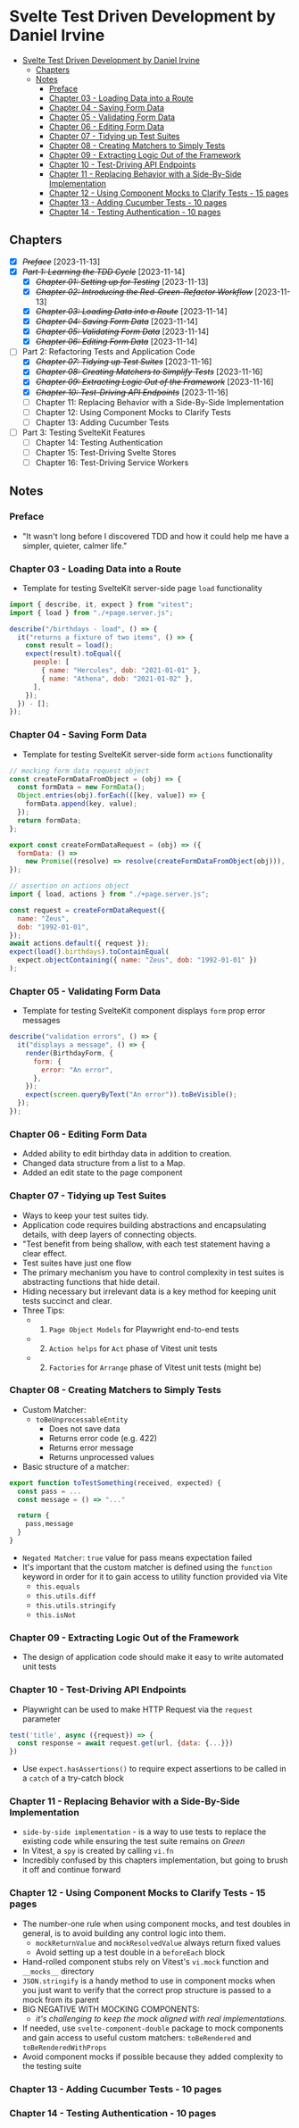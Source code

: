 # Svelte Test Driven Development by Daniel Irvine

- [Svelte Test Driven Development by Daniel Irvine](#svelte-test-driven-development-by-daniel-irvine)
  - [Chapters](#chapters)
  - [Notes](#notes)
    - [Preface](#preface)
    - [Chapter 03 - Loading Data into a Route](#chapter-03---loading-data-into-a-route)
    - [Chapter 04 - Saving Form Data](#chapter-04---saving-form-data)
    - [Chapter 05 - Validating Form Data](#chapter-05---validating-form-data)
    - [Chapter 06 - Editing Form Data](#chapter-06---editing-form-data)
    - [Chapter 07 - Tidying up Test Suites](#chapter-07---tidying-up-test-suites)
    - [Chapter 08 - Creating Matchers to Simply Tests](#chapter-08---creating-matchers-to-simply-tests)
    - [Chapter 09 - Extracting Logic Out of the Framework](#chapter-09---extracting-logic-out-of-the-framework)
    - [Chapter 10 - Test-Driving API Endpoints](#chapter-10---test-driving-api-endpoints)
    - [Chapter 11 - Replacing Behavior with a Side-By-Side Implementation](#chapter-11---replacing-behavior-with-a-side-by-side-implementation)
    - [Chapter 12 - Using Component Mocks to Clarify Tests - 15 pages](#chapter-12---using-component-mocks-to-clarify-tests---15-pages)
    - [Chapter 13 - Adding Cucumber Tests - 10 pages](#chapter-13---adding-cucumber-tests---10-pages)
    - [Chapter 14 - Testing Authentication - 10 pages](#chapter-14---testing-authentication---10-pages)

## Chapters

- [x] ~~_Preface_~~ [2023-11-13]
- [x] ~~_Part 1: Learning the TDD Cycle_~~ [2023-11-14]
  - [x] ~~_Chapter 01: Setting up for Testing_~~ [2023-11-13]
  - [x] ~~_Chapter 02: Introducing the Red-Green-Refactor Workflow_~~ [2023-11-13]
  - [x] ~~_Chapter 03: Loading Data into a Route_~~ [2023-11-14]
  - [x] ~~_Chapter 04: Saving Form Data_~~ [2023-11-14]
  - [x] ~~_Chapter 05: Validating Form Data_~~ [2023-11-14]
  - [x] ~~_Chapter 06: Editing Form Data_~~ [2023-11-14]
- [ ] Part 2: Refactoring Tests and Application Code
  - [x] ~~_Chapter 07: Tidying up Test Suites_~~ [2023-11-16]
  - [x] ~~_Chapter 08: Creating Matchers to Simplify Tests_~~ [2023-11-16]
  - [x] ~~_Chapter 09: Extracting Logic Out of the Framework_~~ [2023-11-16]
  - [x] ~~_Chapter 10: Test-Driving API Endpoints_~~ [2023-11-16]
  - [ ] Chapter 11: Replacing Behavior with a Side-By-Side Implementation
  - [ ] Chapter 12: Using Component Mocks to Clarify Tests
  - [ ] Chapter 13: Adding Cucumber Tests
- [ ] Part 3: Testing SvelteKit Features
  - [ ] Chapter 14: Testing Authentication
  - [ ] Chapter 15: Test-Driving Svelte Stores
  - [ ] Chapter 16: Test-Driving Service Workers

## Notes

### Preface

- "It wasn't long before I discovered TDD and how it could help me have a simpler, quieter, calmer life."

### Chapter 03 - Loading Data into a Route

- Template for testing SvelteKit server-side page `load` functionality

```javascript
import { describe, it, expect } from "vitest";
import { load } from "./+page.server.js";

describe("/birthdays - load", () => {
  it("returns a fixture of two items", () => {
    const result = load();
    expect(result).toEqual({
      people: [
        { name: "Hercules", dob: "2021-01-01" },
        { name: "Athena", dob: "2021-01-02" },
      ],
    });
  }) - [];
});
```

### Chapter 04 - Saving Form Data

- Template for testing SvelteKit server-side form `actions` functionality

```js
// mocking form data request object
const createFormDataFromObject = (obj) => {
  const formData = new FormData();
  Object.entries(obj).forEach(([key, value]) => {
    formData.append(key, value);
  });
  return formData;
};

export const createFormDataRequest = (obj) => ({
  formData: () =>
    new Promise((resolve) => resolve(createFormDataFromObject(obj))),
});
```

```js
// assertion on actions object
import { load, actions } from "./+page.server.js";

const request = createFormDataRequest({
  name: "Zeus",
  dob: "1992-01-01",
});
await actions.default({ request });
expect(load().birthdays).toContainEqual(
  expect.objectContaining({ name: "Zeus", dob: "1992-01-01" })
);
```

### Chapter 05 - Validating Form Data

- Template for testing SvelteKit component displays `form` prop error messages

```js
describe("validation errors", () => {
  it("displays a message", () => {
    render(BirthdayForm, {
      form: {
        error: "An error",
      },
    });
    expect(screen.queryByText("An error")).toBeVisible();
  });
});
```

### Chapter 06 - Editing Form Data

- Added ability to edit birthday data in addition to creation.
- Changed data structure from a list to a Map.
- Added an edit state to the page component

### Chapter 07 - Tidying up Test Suites

- Ways to keep your test suites tidy.
- Application code requires building abstractions and encapsulating details, with deep layers of connecting objects.
- "Test benefit from being shallow, with each test statement having a clear effect.
- Test suites have just one flow
- The primary mechanism you have to control complexity in test suites is abstracting functions that hide detail.
- Hiding necessary but irrelevant data is a key method for keeping unit tests succinct and clear.
- Three Tips:
  - 1. `Page Object Models` for Playwright end-to-end tests
  - 2. `Action helps` for `Act` phase of Vitest unit tests
  - 2. `Factories` for `Arrange` phase of Vitest unit tests (might be)

### Chapter 08 - Creating Matchers to Simply Tests

- Custom Matcher:
  - `toBeUnprocessableEntity`
    - Does not save data
    - Returns error code (e.g. 422)
    - Returns error message
    - Returns unprocessed values
- Basic structure of a matcher:

```js
export function toTestSomething(received, expected) {
  const pass = ...
  const message = () => "..."

  return {
    pass,message
  }
}
```

- `Negated Matcher`: `true` value for pass means expectation failed
- It's important that the custom matcher is defined using the `function` keyword in order for it to gain access to utility function provided via Vite
  - `this.equals`
  - `this.utils.diff`
  - `this.utils.stringify`
  - `this.isNot`

### Chapter 09 - Extracting Logic Out of the Framework

- The design of application code should make it easy to write automated unit tests

### Chapter 10 - Test-Driving API Endpoints

- Playwright can be used to make HTTP Request via the `request` parameter

```js
test('title', async ({request}) => {
  const response = await request.get(url, {data: {...}})
})
```

- Use `expect.hasAssertions()` to require expect assertions to be called in a `catch` of a try-catch block

### Chapter 11 - Replacing Behavior with a Side-By-Side Implementation

- `side-by-side implementation` - is a way to use tests to replace the existing code while ensuring the test suite remains on _Green_
- In Vitest, a `spy` is created by calling `vi.fn`
- Incredibly confused by this chapters implementation, but going to brush it off and continue forward

### Chapter 12 - Using Component Mocks to Clarify Tests - 15 pages

- The number-one rule when using component mocks, and test doubles in general, is to avoid building any control logic into them.
  - `mockReturnValue` and `mockResolvedValue` always return fixed values
  - Avoid setting up a test double in a `beforeEach` block
- Hand-rolled component stubs rely on Vitest's `vi.mock` function and `__mocks__` directory
- `JSON.stringify` is a handy method to use in component mocks when you just want to verify that the correct prop structure is passed to a mock from its parent
- BIG NEGATIVE WITH MOCKING COMPONENTS:
  - _it's challenging to keep the mock aligned with real implementations._
- If needed, use `svelte-component-double` package to mock components and gain access to useful custom matchers: `toBeRendered` and `toBeRenderedWithProps`
- Avoid component mocks if possible because they added complexity to the testing suite

### Chapter 13 - Adding Cucumber Tests - 10 pages

### Chapter 14 - Testing Authentication - 10 pages
